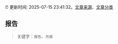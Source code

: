 :alarm_clock: 更新时间: 2025-07-15 23:41:32。[文章来源](/README.md)、[文章分类](/TAGS.md)

## 报告


> 关键字：`报告`、`月报`



